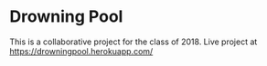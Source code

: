 # Drowning Pool
This is a collaborative project for the class of 2018. 
Live project at https://drowningpool.herokuapp.com/